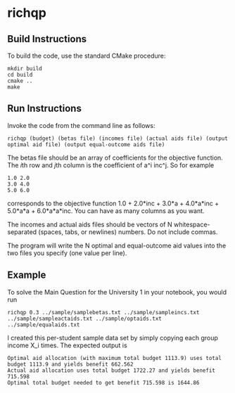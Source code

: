 # richqp

## Build Instructions

To build the code, use the standard CMake procedure:

````
mkdir build
cd build
cmake ..
make
````

## Run Instructions

Invoke the code from the command line as follows:

    richqp (budget) (betas file) (incomes file) (actual aids file) (output optimal aid file) (output equal-outcome aids file)
    
The betas file should be an array of coefficients for the objective function. The *i*th row and *j*th column is the coefficient of a^i inc^j. So for example
````
1.0 2.0
3.0 4.0
5.0 6.0
````
corresponds to the objective function 1.0 + 2.0\*inc + 3.0\*a + 4.0\*a\*inc + 5.0\*a\*a + 6.0\*a\*a\*inc. You can have as many columns as you want.

The incomes and actual aids files should be vectors of N whitespace-separated (spaces, tabs, or newlines) numbers. Do not include commas.

The program will write the N optimal and equal-outcome aid values into the two files you specify (one value per line).

## Example

To solve the Main Question for the University 1 in your notebook, you would run

    richqp 0.3 ../sample/samplebetas.txt ../sample/sampleincs.txt ../sample/sampleactaids.txt ../sample/optaids.txt ../sample/equalaids.txt

I created this per-student sample data set by simply copying each group income X_i times. The expected output is

````
Optimal aid allocation (with maximum total budget 1113.9) uses total budget 1113.9 and yields benefit 662.562
Actual aid allocation uses total budget 1722.27 and yields benefit 715.598
Optimal total budget needed to get benefit 715.598 is 1644.86
````